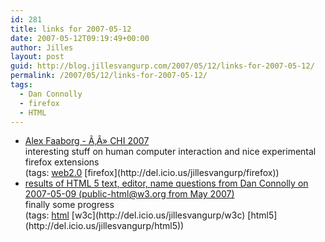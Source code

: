 ```yaml
---
id: 281
title: links for 2007-05-12
date: 2007-05-12T09:19:49+00:00
author: Jilles
layout: post
guid: http://blog.jillesvangurp.com/2007/05/12/links-for-2007-05-12/
permalink: /2007/05/12/links-for-2007-05-12/
tags:
  - Dan Connolly
  - firefox
  - HTML
---
```

<ul class="delicious">
	<li>
		<div class="delicious-link"><a href="http://blog.mozilla.com/faaborg/2007/05/09/chi-2007/">Alex Faaborg - Ã‚Â» CHI 2007</a></div>
		<div class="delicious-extended">interesting stuff on human computer interaction and nice experimental firefox extensions</div>
		<div class="delicious-tags">(tags: <a href="http://del.icio.us/jillesvangurp/web2.0">web2.0</a> [firefox](http://del.icio.us/jillesvangurp/firefox))</div>
	</li>
	<li>
		<div class="delicious-link"><a href="http://lists.w3.org/Archives/Public/public-html/2007May/0909.html">results of HTML 5 text, editor, name questions from Dan Connolly on 2007-05-09 (public-html@w3.org from May 2007)</a></div>
		<div class="delicious-extended">finally some progress</div>
		<div class="delicious-tags">(tags: <a href="http://del.icio.us/jillesvangurp/html">html</a> [w3c](http://del.icio.us/jillesvangurp/w3c) [html5](http://del.icio.us/jillesvangurp/html5))</div>
	</li>
</ul>
